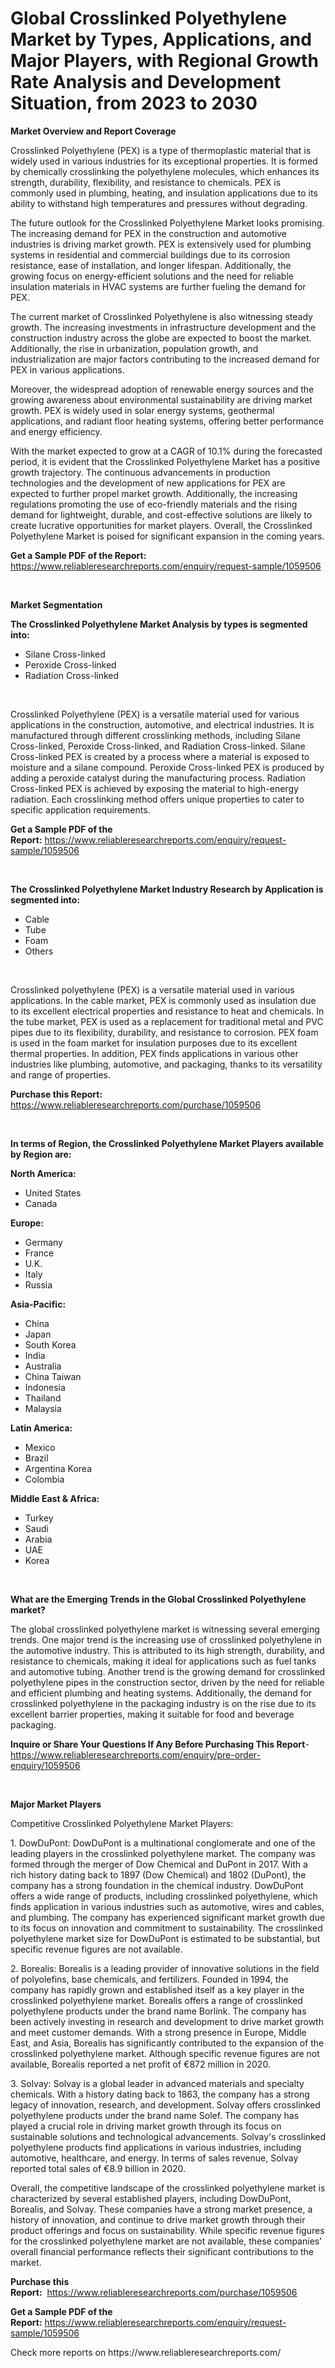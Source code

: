 <p><h1>Global Crosslinked Polyethylene Market by Types, Applications, and Major Players, with Regional Growth Rate Analysis and Development Situation, from 2023 to 2030</h1></p><p><strong>Market Overview and Report Coverage</strong></p>
<p><p>Crosslinked Polyethylene (PEX) is a type of thermoplastic material that is widely used in various industries for its exceptional properties. It is formed by chemically crosslinking the polyethylene molecules, which enhances its strength, durability, flexibility, and resistance to chemicals. PEX is commonly used in plumbing, heating, and insulation applications due to its ability to withstand high temperatures and pressures without degrading.</p><p>The future outlook for the Crosslinked Polyethylene Market looks promising. The increasing demand for PEX in the construction and automotive industries is driving market growth. PEX is extensively used for plumbing systems in residential and commercial buildings due to its corrosion resistance, ease of installation, and longer lifespan. Additionally, the growing focus on energy-efficient solutions and the need for reliable insulation materials in HVAC systems are further fueling the demand for PEX.</p><p>The current market of Crosslinked Polyethylene is also witnessing steady growth. The increasing investments in infrastructure development and the construction industry across the globe are expected to boost the market. Additionally, the rise in urbanization, population growth, and industrialization are major factors contributing to the increased demand for PEX in various applications.</p><p>Moreover, the widespread adoption of renewable energy sources and the growing awareness about environmental sustainability are driving market growth. PEX is widely used in solar energy systems, geothermal applications, and radiant floor heating systems, offering better performance and energy efficiency.</p><p>With the market expected to grow at a CAGR of 10.1% during the forecasted period, it is evident that the Crosslinked Polyethylene Market has a positive growth trajectory. The continuous advancements in production technologies and the development of new applications for PEX are expected to further propel market growth. Additionally, the increasing regulations promoting the use of eco-friendly materials and the rising demand for lightweight, durable, and cost-effective solutions are likely to create lucrative opportunities for market players. Overall, the Crosslinked Polyethylene Market is poised for significant expansion in the coming years.</p></p>
<p><strong>Get a Sample PDF of the Report:</strong> <a href="https://www.reliableresearchreports.com/enquiry/request-sample/1059506">https://www.reliableresearchreports.com/enquiry/request-sample/1059506</a></p>
<p>&nbsp;</p>
<p><strong>Market Segmentation</strong></p>
<p><strong>The Crosslinked Polyethylene Market Analysis by types is segmented into:</strong></p>
<p><ul><li>Silane Cross-linked</li><li>Peroxide Cross-linked</li><li>Radiation Cross-linked</li></ul></p>
<p>&nbsp;</p>
<p><p>Crosslinked Polyethylene (PEX) is a versatile material used for various applications in the construction, automotive, and electrical industries. It is manufactured through different crosslinking methods, including Silane Cross-linked, Peroxide Cross-linked, and Radiation Cross-linked. Silane Cross-linked PEX is created by a process where a material is exposed to moisture and a silane compound. Peroxide Cross-linked PEX is produced by adding a peroxide catalyst during the manufacturing process. Radiation Cross-linked PEX is achieved by exposing the material to high-energy radiation. Each crosslinking method offers unique properties to cater to specific application requirements.</p></p>
<p><strong>Get a Sample PDF of the Report:</strong>&nbsp;<a href="https://www.reliableresearchreports.com/enquiry/request-sample/1059506">https://www.reliableresearchreports.com/enquiry/request-sample/1059506</a></p>
<p>&nbsp;</p>
<p><strong>The Crosslinked Polyethylene Market Industry Research by Application is segmented into:</strong></p>
<p><ul><li>Cable</li><li>Tube</li><li>Foam</li><li>Others</li></ul></p>
<p>&nbsp;</p>
<p><p>Crosslinked polyethylene (PEX) is a versatile material used in various applications. In the cable market, PEX is commonly used as insulation due to its excellent electrical properties and resistance to heat and chemicals. In the tube market, PEX is used as a replacement for traditional metal and PVC pipes due to its flexibility, durability, and resistance to corrosion. PEX foam is used in the foam market for insulation purposes due to its excellent thermal properties. In addition, PEX finds applications in various other industries like plumbing, automotive, and packaging, thanks to its versatility and range of properties.</p></p>
<p><strong>Purchase this Report:</strong>&nbsp; <a href="https://www.reliableresearchreports.com/purchase/1059506">https://www.reliableresearchreports.com/purchase/1059506</a></p>
<p>&nbsp;</p>
<p><strong>In terms of Region, the Crosslinked Polyethylene Market Players available by Region are:</strong></p>
<p>
    <p> <strong> North America: </strong>
        <ul>
            <li>United States</li>
            <li>Canada</li>
        </ul>
        </p> 
    <p> <strong> Europe: </strong>
        <ul>
            <li>Germany</li>
            <li>France</li>
            <li>U.K.</li>
            <li>Italy</li>
            <li>Russia</li>
        </ul>
        </p> 
    <p> <strong> Asia-Pacific: </strong>
        <ul>
            <li>China</li>
            <li>Japan</li>
            <li>South Korea</li>
            <li>India</li>
            <li>Australia</li>
            <li>China Taiwan</li>
            <li>Indonesia</li>
            <li>Thailand</li>
            <li>Malaysia</li>
        </ul>
        </p> 
    <p> <strong> Latin America: </strong>
        <ul>
            <li>Mexico</li>
            <li>Brazil</li>
            <li>Argentina Korea</li>
            <li>Colombia</li>
        </ul>
        </p> 
    <p> <strong> Middle East & Africa: </strong>
        <ul>
            <li>Turkey</li>
            <li>Saudi</li>
            <li>Arabia</li>
            <li>UAE</li>
            <li>Korea</li>
        </ul>
    </p>
    </p>
<p>&nbsp;</p>
<p><strong>What are the Emerging Trends in the Global Crosslinked Polyethylene market?</strong></p>
<p><p>The global crosslinked polyethylene market is witnessing several emerging trends. One major trend is the increasing use of crosslinked polyethylene in the automotive industry. This is attributed to its high strength, durability, and resistance to chemicals, making it ideal for applications such as fuel tanks and automotive tubing. Another trend is the growing demand for crosslinked polyethylene pipes in the construction sector, driven by the need for reliable and efficient plumbing and heating systems. Additionally, the demand for crosslinked polyethylene in the packaging industry is on the rise due to its excellent barrier properties, making it suitable for food and beverage packaging.</p></p>
<p><strong>Inquire or Share Your Questions If Any Before Purchasing This Report</strong>- <a href="https://www.reliableresearchreports.com/enquiry/pre-order-enquiry/1059506">https://www.reliableresearchreports.com/enquiry/pre-order-enquiry/1059506</a></p>
<p>&nbsp;</p>
<p><strong>Major Market Players</strong></p>
<p><p>Competitive Crosslinked Polyethylene Market Players:</p><p>1. DowDuPont: DowDuPont is a multinational conglomerate and one of the leading players in the crosslinked polyethylene market. The company was formed through the merger of Dow Chemical and DuPont in 2017. With a rich history dating back to 1897 (Dow Chemical) and 1802 (DuPont), the company has a strong foundation in the chemical industry. DowDuPont offers a wide range of products, including crosslinked polyethylene, which finds application in various industries such as automotive, wires and cables, and plumbing. The company has experienced significant market growth due to its focus on innovation and commitment to sustainability. The crosslinked polyethylene market size for DowDuPont is estimated to be substantial, but specific revenue figures are not available.</p><p>2. Borealis: Borealis is a leading provider of innovative solutions in the field of polyolefins, base chemicals, and fertilizers. Founded in 1994, the company has rapidly grown and established itself as a key player in the crosslinked polyethylene market. Borealis offers a range of crosslinked polyethylene products under the brand name Borlink. The company has been actively investing in research and development to drive market growth and meet customer demands. With a strong presence in Europe, Middle East, and Asia, Borealis has significantly contributed to the expansion of the crosslinked polyethylene market. Although specific revenue figures are not available, Borealis reported a net profit of €872 million in 2020.</p><p>3. Solvay: Solvay is a global leader in advanced materials and specialty chemicals. With a history dating back to 1863, the company has a strong legacy of innovation, research, and development. Solvay offers crosslinked polyethylene products under the brand name Solef. The company has played a crucial role in driving market growth through its focus on sustainable solutions and technological advancements. Solvay's crosslinked polyethylene products find applications in various industries, including automotive, healthcare, and energy. In terms of sales revenue, Solvay reported total sales of €8.9 billion in 2020.</p><p>Overall, the competitive landscape of the crosslinked polyethylene market is characterized by several established players, including DowDuPont, Borealis, and Solvay. These companies have a strong market presence, a history of innovation, and continue to drive market growth through their product offerings and focus on sustainability. While specific revenue figures for the crosslinked polyethylene market are not available, these companies' overall financial performance reflects their significant contributions to the market.</p></p>
<p><strong>Purchase this Report:</strong>&nbsp;&nbsp;<a href="https://www.reliableresearchreports.com/purchase/1059506">https://www.reliableresearchreports.com/purchase/1059506</a></p>
<p></p>
<p><strong>Get a Sample PDF of the Report:</strong>&nbsp;<a href="https://www.reliableresearchreports.com/enquiry/request-sample/1059506">https://www.reliableresearchreports.com/enquiry/request-sample/1059506</a></p>
<p>Check more reports on https://www.reliableresearchreports.com/</p>